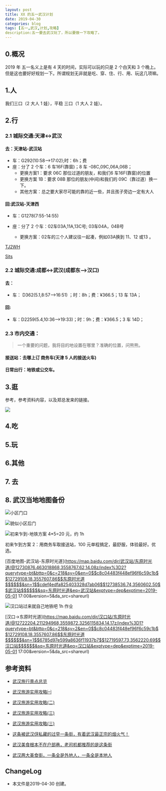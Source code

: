 ```yaml
---
layout: post
title: XX 的五一武汉计划
date: 2019-04-30
categories: blog
tags: [五一,武汉,计划,攻略]
description:五一要去武汉玩了，所以要做一下攻略了。
---
```


## 0.概况

2019 年 五一名义上是有 4 天的时间，实际可以玩的只是 2 个白天和 3 个晚上。但是这也要好好规划一下。所谓规划无非就是吃、穿、住、行、用、玩这几项嘛。

## 1.人

我们三口（2 大人 1 娃），平稳 三口（1 大人 2 娃）。



## 2.行

### 2.1 城际交通:天津↔武汉

#### 去：天津站-武汉站

-   车：G292(10:58—>17:02);时：6h；费
-   座：分了 2 个车：6 车16F(靠窗)；8 车 -08C,09C,06A,06B；
    -   更换方案1：要求 06C 那位过道的朋友，和我们6 车16F(靠窗)的位置
    -   更换方案 1B：要求 08B 那位的朋友(中间)和我们的 09C（靠过道）换一下。
    -   其他方案：总之要大家尽可能的靠的近一些，并且孩子旁边一定有大人

#### 回:武汉站-天津西

-   车：G1278(7:55-14:55)

-   座：分了 2 个车：02车03A,11A,13C号;  03车04A，04B号
    -   更换方案：02车的三个人建议往一起凑，例如03A换到 11、12 或13 。

[TJ2WH](https://ws2.sinaimg.cn/large/006tNc79gy1g2kxixeum3j30sn1ez19o.jpg)

[Sits](http://imgbdb3.bendibao.com/szbdb/20187/13/2018713141325_41371.jpg)

### 2.2  城际交通:成都↔武汉(成都东—>汉口)

#### 去：

-   车： D362(5.1,8:57—>16:51)  ；时：8h；费：¥366.5；13 车 13A；

#### 回:

-   车：D2259(5.4,10:36—>19:33)；时：9h；费：¥366.5；3 车 14D；

### 2.3 市内交通：

>   一个重要的问题，我将目的地设置在哪里？准确的位置，问熊熊。

#### 接送站：去哪上订 商务车(天津 5 人的接送火车)

#### 日常出行：地铁或公交车。

## 3.逛

参考，参考资料内容，以及郑总发来的链接。

![](https://ws4.sinaimg.cn/large/006tNc79gy1g2l3m0zroxj30dc1tttda.jpg)

## 4.吃



## 5.玩



## 6.其他





## 7. 去



## 8. 武汉当地地图备份

![小区门口](https://ws3.sinaimg.cn/large/006tNc79gy1g2l5994jbbj31jv0u0npf.jpg)



![貌似小区后门](https://ws2.sinaimg.cn/large/006tNc79gy1g2l5bp3185j31le0u0b2b.jpg)



![初来乍到-地铁方案 4*5=20 元，约 1h](https://ws4.sinaimg.cn/large/006tNc79gy1g2l68hgdc9j31q60u0nh6.jpg)

初来乍到方案 2：用商务车取接送站，100 元单程搞定，最舒服，体验最好。优选。

[百度地图-武汉站-东原时光道](https://map.baidu.com/dir/武汉站/东原时光道/@12730876.463018868,3558767.62,14.08z/index%3D2?querytype=bt&bttp=0&c=218&sy=0&en=0$$c8c04483f448ef96f6c59c1b$$12729108.18,3557607.86$$东原时光道$$$$$$&sn=1$$cdef4edfa825403328d7ab06$$12738536.74,3560602.50$$武汉站$$$$$$&sq=东原时光道&eq=武汉站&exptype=dep&exptime=2019-05-01 17:00&version=5&da_src=shareurl)

![汉口站过来就自己地铁吧 1h 作业](https://ws4.sinaimg.cn/large/006tNc79gy1g2l6gmwjfij31oa0u04mj.jpg)

[汉口->东原时光道](https://map.baidu.com/dir/汉口站/东原时光道/@12722204.211294968,3559872.3256115834,14.17z/index%3D1?querytype=bt&bttp=0&c=218&sy=2&en=0$$c8c04483f448ef96f6c59c1b$$12729108.18,3557607.86$$东原时光道$$$$$$&sn=1$$6785d97e599a8636f11937b7$$12719597.73,3562220.69$$汉口站$$$$$$&sq=东原时光道&eq=汉口站&exptype=dep&exptime=2019-05-01 17:00&version=5&da_src=shareurl)

## 参考资料

-   [武汉旅行景点总览](https://mp.weixin.qq.com/s/-Gp_rm1OYfyc2uo5tEd-EQ)
-   [武汉旅游实用攻略㈠](https://mp.weixin.qq.com/s/3krOrbHia154bAD-C3PIBA)
-   [武汉旅游实用攻略(二)](https://mp.weixin.qq.com/s/Y81Su70oFe5HZwMBkIs9SA)
-   [武汉旅游实用攻略(三)](https://mp.weixin.qq.com/s/sqxL4zE9-jcR8X-7YdFAMQ)
-   [武汉旅游实用攻略(三)](https://mp.weixin.qq.com/s/NKK7ag_xTJ5zvFAQv6cbkA)

-   [这条被武汉伢私藏的过早一条街，有着武汉最正宗的烟火气！](https://www.toutiao.com/a6677696407626842628/?tt_from=weixin&utm_campaign=client_share&wxshare_count=1&timestamp=1555046600&app=news_article&utm_source=weixin&utm_medium=toutiao_ios&req_id=201904121323190100230731498579AB4&group_id=6677696407626842628)
-   [武汉美食根本不在户部巷，老司机都推荐的是这条街](https://www.toutiao.com/a6406919393430733313/?tt_from=weixin&utm_campaign=client_share&wxshare_count=1&timestamp=1555046681&app=news_article&utm_source=weixin&utm_medium=toutiao_ios&req_id=20190412132441010023029161215C387&group_id=6406919393430733313)
-   [武汉两大美食街，一条全是外地人，一条全是本地人](https://www.toutiao.com/a6596291626597876227/?tt_from=weixin&utm_campaign=client_share&wxshare_count=1&timestamp=1555046693&app=news_article&utm_source=weixin&utm_medium=toutiao_ios&req_id=20190412132453010023039162151DC09&group_id=6596291626597876227)

## ChangeLog

- 本文件是2019-04-30 创建。
